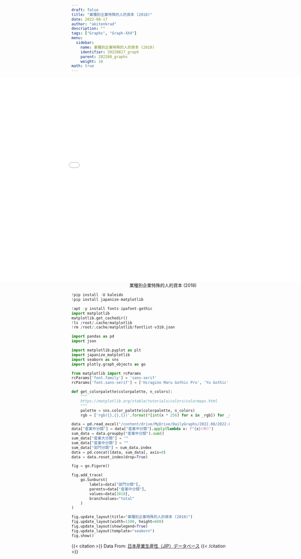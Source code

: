 ```yaml
---
draft: false
title: "業種別企業特殊的人的資本 (2018)"
date: 2022-08-17
author: "akitenkrad"
description: ""
tags: ["Graphs", "Graph-XXX"]
menu:
  sidebar:
    name: 業種別企業特殊的人的資本 (2018)
    identifier: 20220817_graph
    parent: 202208_graphs
    weight: 10
math: true
---
```


<figure style="width:100%; display:flex; justify-content:center; align-items:center; flex-direction:column;">
    <iframe src="out.html" width="1110pt" height="650pt" style="border:none"></iframe>
    <figcaption>業種別企業特殊的人的資本 (2018)</figcaption>
</figure>

```python
!pip install -U kaleido
!pip install japanize-matplotlib

!apt -y install fonts-ipafont-gothic
import matplotlib
matplotlib.get_cachedir()
!ls /root/.cache/matplotlib
!rm /root/.cache/matplotlib/fontlist-v310.json

import pandas as pd
import json

import matplotlib.pyplot as plt
import japanize_matplotlib 
import seaborn as sns
import plotly.graph_objects as go

from matplotlib import rcParams
rcParams['font.family'] = 'sans-serif'
rcParams['font.sans-serif'] = ['Hiragino Maru Gothic Pro', 'Yu Gothic', 'Meirio', 'Takao', 'IPAexGothic', 'IPAPGothic', 'VL PGothic', 'Noto Sans CJK JP']

def get_colorpalette(colorpalette, n_colors):
    """
    https://matplotlib.org/stable/tutorials/colors/colormaps.html
    """
    palette = sns.color_palette(colorpalette, n_colors)
    rgb = ['rgb({},{},{})'.format(*[int(x * 256) for x in _rgb]) for _rgb in palette]

data = pd.read_excel("/content/drive/MyDrive/DailyGraphs/2022.08/2022.08.17/jip2021_6.xlsx", sheet_name="名目_企業特殊的人的資本", header=0, index_col=0)
data["産業中分類"] = data["産業中分類"].apply(lambda x: f"{x}(中)")
sum_data = data.groupby("産業中分類").sum()
sum_data["産業大分類"] = ""
sum_data["産業中分類"] = ""
sum_data["部門分類"] = sum_data.index
data = pd.concat([data, sum_data], axis=0)
data = data.reset_index(drop=True)

fig = go.Figure()

fig.add_trace(
    go.Sunburst(
        labels=data["部門分類"],
        parents=data["産業中分類"],
        values=data[2018],
        branchvalues="total"
    )
)

fig.update_layout(title="業種別企業特殊的人的資本 (2018)")
fig.update_layout(width=1100, height=600)
fig.update_layout(showlegend=True)
fig.update_layout(template="seaborn")
fig.show()
```

{{< citation >}}
Data From: [日本産業生産性（JIP）データベース](https://www.rieti.go.jp/jp/database/JIP2021/index.html#04)
{{< /citation >}}

